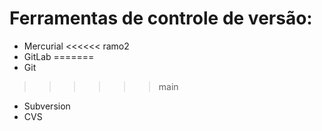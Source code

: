 # Ferramentas de controle de versão:

* Mercurial
<<<<<< ramo2
* GitLab
=======
* Git
>>>>>> main
* Subversion
* CVS
